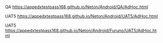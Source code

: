 QA  https://appedxtestpass168.github.io/Neton/Android/QA/AdHoc.html

UAT5 https://appedxtestpass168.github.io/Neton/Android/UAT5/AdHoc.html

UAT5 https://appedxtestpass168.github.io/Neton/Android/Furuno/UAT5/AdHoc.html

